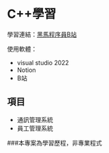 # C++學習

學習連結：[黑馬程序員B站](https://www.bilibili.com/video/BV1et411b73Z/)

使用軟體：
  - visual studio 2022
  - Notion
  - B站

## 項目
- 通訊管理系統
- 員工管理系統

###本專案為學習歷程，非專業程式
